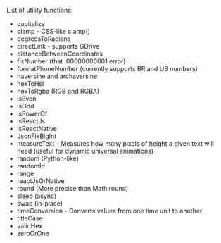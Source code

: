 List of utility functions:

- capitalize
- clamp - CSS-like clamp()
- degreesToRadians
- directLink - supports GDrive
- distanceBetweenCoordinates
- fixNumber (that .00000000001 error)
- formatPhoneNumber (currently supports BR and US numbers)
- haversine and archaversine
- hexToHsl
- hexToRgba (RGB and RGBA)
- isEven
- isOdd
- isPowerOf
- isReactJs
- isReactNative
- JsonFixBigInt
- measureText – Measures how many pixels of height a given text will need (useful for dynamic universal animations)
- random (Python-like)
- randomId
- range
- reactJsOrNative
- round (More precise than Math.round)
- sleep (async)
- swap (in-place)
- timeConversion - Converts values from one time unit to another
- titleCase
- validHex
- zeroOrOne
